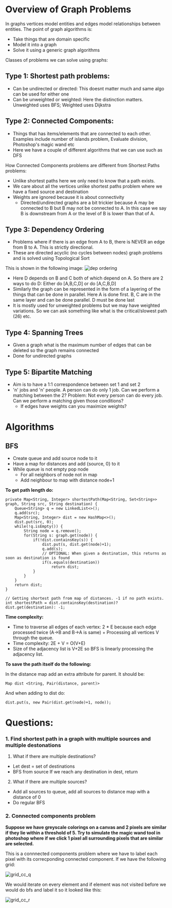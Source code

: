 
# Overview of Graph Problems

In graphs vertices model entities and edges model relationships between entities. The point of graph algorithms is:

- Take things that are domain specific
- Model it into a graph
- Solve it using a generic graph algorithms

Classes of problems we can solve using graphs:

## Type 1: Shortest path problems:
  - Can be undirected or directed: This doesnt matter much and same algo can be used for either one
  - Can be unweighted or weighted: Here the distinction matters. Unweighted uses BFS; Weighted uses Dijkstra

## Type 2: Connected Components:
  - Things that has items/elements that are connected to each other. Examples include number of islands problem, Evaluate division, Photoshop's magic wand etc
  - Here we have a couple of different algorithms that we can use such as DFS

How Connected Components problems are different from Shortest Paths problems:

- Unlike shortest paths here we only need to know that a path exists. 
- We care about all the vertices unlike shortest paths problem where we have a fixed source and destination
- Weights are ignored because it is about connectivity
  - Directed/undirected graphs are a bit trickier because A may be connected to B but B may not be connected to A. In this case we say B is downstream from A or the level of B is lower than that of A.

## Type 3: Dependency Ordering
  - Problems where if there is an edge from A to B, there is NEVER an edge from B to A. This is strictly directional.
  - These are directed acyclic (no cycles between nodes) graph problems and is solved using Topological Sort
 
This is shown in the following image:
![dep ordering](https://i.imgur.com/oX4nniz.png)

- Here D depends on B and C both of which depend on A. So there are 2 ways to do D: Either do [A,B,C,D] or do [A,C,B,D]
- Similarly the graph can be represented in the form of a layering of the things that can be done in parallel. Here A is done first. B, C are in the same layer and can be done parallel. D must be done last
- It is mostly used for unweighted problems but we may have weighted variations. So we can ask something like what is the critical/slowest path (26) etc.

## Type 4: Spanning Trees

- Given a graph what is the maximum number of edges that can be deleted so the graph remains connected
- Done for undirected graphs

## Type 5: Bipartite Matching

- Aim is to have a 1:1 correspondence between set 1 and set 2
- 'n' jobs and 'n' people. A person can do only 1 job. Can we perform a matching between the 2? Problem: Not every person can do every job. Can we perform a matching given those conditions?
  - If edges have weights can you maximize weights?

  
# Algorithms

## BFS

- Create queue and add source node to it
- Have a map for distances and add {source, 0} to it
- While queue is not empty pop node
  - For all neighbors of node not in map
  - Add neighbour to map with distance node+1

**To get path length do:**

    private Map<String, Integer> shortestPath(Map<String, Set<String>> graph, String src, String destination) {
        Queue<String> q = new LinkedList<>();
        q.add(src);
        Map<String, Integer> dist = new HashMap<>();
        dist.put(src, 0);
        while(!q.isEmpty()) {
            String node = q.remove();
            for(String s: graph.get(node)) {
                if(!dist.containsKey(s)) {
                    dist.put(s, dist.get(node)+1);
                    q.add(s);
                    // OPTIONAL: When given a destination, this returns as soon as destination is found
                    if(s.equals(destination))
                        return dist;
                }
            }
        }
        return dist;
    }
    
    // Getting shortest path from map of distances. -1 if no path exists.
    int shortestPath = dist.containsKey(destination)? dist.get(destination): -1;
    
**Time complexity:**

- Time to traverse all edges of each vertex: 2 * E because each edge processed twice (A->B and B->A is same) + Processing all vertices V through the queue.
- Time complexity: 2E + V = O(V+E)
- Size of the adjacency list is V+2E so BFS is linearly processing the adjacency list.

**To save the path itself do the following:**

In the distance map add an extra attribute for parent. It should be: 
  
    Map dist <String, Pair(distance, parent)>

And when adding to dist do:

    dist.put(s, new Pair(dist.get(node)+1, node));


# Questions:

### 1. Find shortest path in a graph with multiple sources and multiple destonations

1. What if there are multiple destinations?

- Let dest = set of destinations
- BFS from source If we reach any destination in dest, return

2. What if there are multiple sources?

- Add all sources to queue, add all sources to distance map with a distance of 0
- Do regular BFS

### 2. Connected components problem

**Suppose we have greyscale colorings on a canvas and 2 pixels are similar if they lie within a threshold of 5. Try to simulate the magic wand tool in photoshop where if we click 1 pixel all surrounding pixels that are similar are selected.**

This is a connnected components problem where we have to label each pixel with its correcponding connected component. If we have the following grid:

![grid_cc_q](https://i.imgur.com/3dEGPnj.png)

We would iterate on every element and if element was not visited before we would do bfs and label it so it looked like this:

![grid_cc_r](https://i.imgur.com/osarV0R.png)


